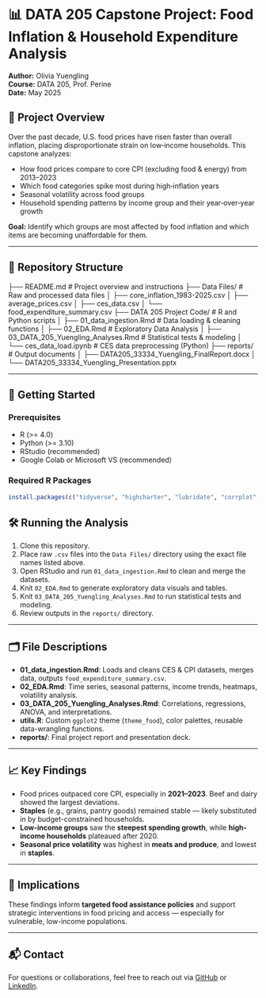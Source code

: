 # 📊 DATA 205 Capstone Project: Food Inflation & Household Expenditure Analysis
**Author:** Olivia Yuengling  
**Course:** DATA 205, Prof. Perine  
**Date:** May 2025

## 📖 Project Overview
Over the past decade, U.S. food prices have risen faster than overall inflation, placing disproportionate strain on low‑income households. This capstone analyzes:

- How food prices compare to core CPI (excluding food & energy) from 2013–2023  
- Which food categories spike most during high‑inflation years  
- Seasonal volatility across food groups  
- Household spending patterns by income group and their year‑over‑year growth  

**Goal:** Identify which groups are most affected by food inflation and which items are becoming unaffordable for them.

---

## 📂 Repository Structure

├── README.md # Project overview and instructions
├── Data Files/ # Raw and processed data files
│ ├── core_inflation_1983-2025.csv
│ ├── average_prices.csv
│ ├── ces_data.csv
│ └── food_expenditure_summary.csv
├── DATA 205 Project Code/ # R and Python scripts
│ ├── 01_data_ingestion.Rmd # Data loading & cleaning functions
│ ├── 02_EDA.Rmd # Exploratory Data Analysis
│ ├── 03_DATA_205_Yuengling_Analyses.Rmd # Statistical tests & modeling
│ └── ces_data_load.ipynb # CES data preprocessing (Python)
├── reports/ # Output documents
│ ├── DATA205_33334_Yuengling_FinalReport.docx
│ └── DATA205_33334_Yuengling_Presentation.pptx


---

## 🚀 Getting Started

### Prerequisites

- R (>= 4.0)  
- Python (>= 3.10)  
- RStudio (recommended)
- Google Colab or Microsoft VS (recommended)

### Required R Packages

```r
install.packages(c("tidyverse", "highcharter", "lubridate", "corrplot", "dplyr", "ggplot2", "stringr", "readr", "tidyr", "scales"))
```
## 🛠️ Running the Analysis

1. Clone this repository.
2. Place raw `.csv` files into the `Data Files/` directory using the exact file names listed above.
3. Open RStudio and run `01_data_ingestion.Rmd` to clean and merge the datasets.
4. Knit `02_EDA.Rmd` to generate exploratory data visuals and tables.
5. Knit `03_DATA_205_Yuengling_Analyses.Rmd` to run statistical tests and modeling.
6. Review outputs in the `reports/` directory.

---

## 🗂️ File Descriptions

- **01_data_ingestion.Rmd**: Loads and cleans CES & CPI datasets, merges data, outputs `food_expenditure_summary.csv`.
- **02_EDA.Rmd**: Time series, seasonal patterns, income trends, heatmaps, volatility analysis.
- **03_DATA_205_Yuengling_Analyses.Rmd**: Correlations, regressions, ANOVA, and interpretations.
- **utils.R**: Custom `ggplot2` theme (`theme_food`), color palettes, reusable data-wrangling functions.
- **reports/**: Final project report and presentation deck.

---

## 📈 Key Findings

- Food prices outpaced core CPI, especially in **2021–2023**. Beef and dairy showed the largest deviations.
- **Staples** (e.g., grains, pantry goods) remained stable — likely substituted in by budget-constrained households.
- **Low-income groups** saw the **steepest spending growth**, while **high-income households** plateaued after 2020.
- **Seasonal price volatility** was highest in **meats and produce**, and lowest in **staples**.

---

## 🎯 Implications

These findings inform **targeted food assistance policies** and support strategic interventions in food pricing and access — especially for vulnerable, low-income populations.

---

## 📬 Contact

For questions or collaborations, feel free to reach out via [GitHub](#https://github.com/oyuengli) or [LinkedIn](#https://www.linkedin.com/in/olivia-yuengling/).

